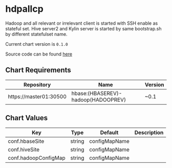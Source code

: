 hdpallcp
====
Hadoop and all relevant or irrelevant client is started with SSH enable as stateful set. Hive server2 and Kylin server is started by same bootstrap.sh by different statefulset name.

Current chart version is `0.1.0`

Source code can be found [here](https://github.com/bronzels/cluster-sh-k8s/blob/master/hadoop/hadoop_hdpallcli.sh)

## Chart Requirements

| Repository | Name | Version |
|------------|------|---------|
| https://master01:30500 | hbase:(HBASEREV)-hadoop(HADOOPREV) | ~0.1 |

## Chart Values

| Key | Type | Default | Description |
|-----|------|---------|-------------|
| conf.hbaseSite | string | configMapName |  |
| conf.hiveSite | string | configMapName |  |
| conf.hadoopConfigMap | string | configMapName |  |
